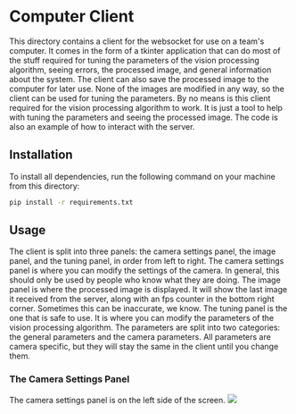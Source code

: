 # Computer Client
This directory contains a client for the websocket for use on a team's computer. It comes in the form of a tkinter 
application that can do most of the stuff required for tuning the parameters of the vision processing algorithm, seeing
errors, the processed image, and general information about the system. The client can also save the processed image to 
the computer for later use. None of the images are modified in any way, so the client can be used for tuning the parameters.
By no means is this client required for the vision processing algorithm to work. It is just a tool to help with tuning the
parameters and seeing the processed image. The code is also an example of how to interact with the server.

## Installation
To install all dependencies, run the following command on your machine from this directory:
```bash
pip install -r requirements.txt
```


## Usage
The client is split into three panels: the camera settings panel, the image panel, and the tuning panel, in order from left to right.
The camera settings panel is where you can modify the settings of the camera. In general, this should only be used by people who know what they are doing.
The image panel is where the processed image is displayed. It will show the last image it received from the server, along with an fps counter in the bottom right corner. Sometimes this can be inaccurate, we know.
The tuning panel is the one that is safe to use. It is where you can modify the parameters of the vision processing algorithm. The parameters are split into two categories: the general parameters and the camera parameters. 
All parameters are camera specific, but they will stay the same in the client until you change them.

### The Camera Settings Panel
The camera settings panel is on the left side of the screen.
![](/readme-helpers/Left-panel.png)